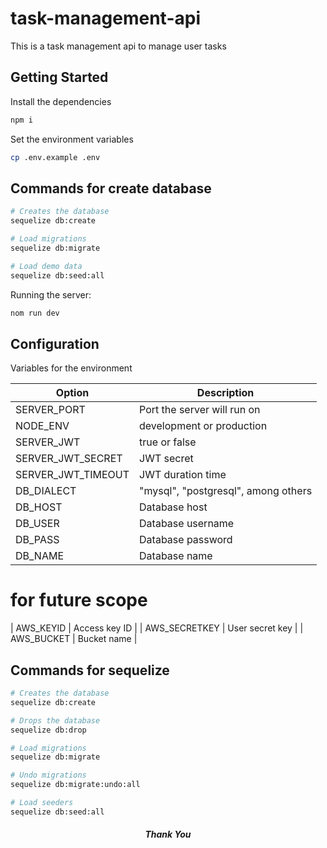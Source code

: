 # task-management-api
This is a task management api to manage user tasks


## Getting Started

Install the dependencies
```bash
npm i
```

Set the environment variables
```bash
cp .env.example .env
```
## Commands for create database  
```bash
# Creates the database
sequelize db:create 

# Load migrations
sequelize db:migrate 

# Load demo data
sequelize db:seed:all
```

Running the server:
```bash
nom run dev
```

## Configuration

Variables for the environment

| Option | Description |
| ------ | ------ |
| SERVER_PORT | Port the server will run on |
| NODE_ENV | development or production |
| SERVER_JWT | true or false |
| SERVER_JWT_SECRET | JWT secret |
| SERVER_JWT_TIMEOUT | JWT duration time |
| DB_DIALECT | "mysql", "postgresql", among others |
| DB_HOST | Database host |
| DB_USER | Database username |
| DB_PASS | Database password |
| DB_NAME | Database name |

# for future scope
| AWS_KEYID | Access key ID |
| AWS_SECRETKEY | User secret key |
| AWS_BUCKET | Bucket name |

## Commands for sequelize 
```bash
# Creates the database
sequelize db:create 

# Drops the database
sequelize db:drop 

# Load migrations
sequelize db:migrate 

# Undo migrations
sequelize db:migrate:undo:all 

# Load seeders
sequelize db:seed:all
```




<h5 align="center">
   Thank You
</h5>
